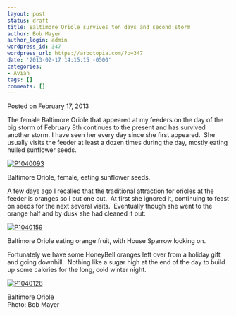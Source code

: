 ```yaml
---
layout: post
status: draft
title: Baltimore Oriole survives ten days and second storm
author: Bob Mayer
author_login: admin
wordpress_id: 347
wordpress_url: https://arbotopia.com/?p=347
date: '2013-02-17 14:15:15 -0500'
categories:
- Avian
tags: []
comments: []
---
```




<p>Posted on February 17, 2013</a></p>





<p>The female Baltimore Oriole that appeared at my feeders on the day of the big storm of February 8th continues to the present and has survived another storm. I have seen her every day since she first appeared.&nbsp; She usually visits the feeder at least a dozen times during the day, mostly eating hulled sunflower seeds.</p>


<p><!-- wp:image {"id":224,"linkDestination":"custom"} --></p>
 <a href="https://web.archive.org/web/20171113123615/http://www.arbotopia.com/wp-content/uploads/2013/02/P1040093.jpg"><img src="https://web.archive.org/web/20171113123615im_/http://www.arbotopia.com/wp-content/uploads/2013/02/P1040093.jpg" alt="P1040093" class="wp-image-224"/></a>





<p>Baltimore Oriole, female, eating sunflower seeds.</p>





<p>A few days ago I recalled that the traditional attraction for orioles at the feeder is oranges so I put one out.&nbsp; At first she ignored it, continuing to feast on seeds for the next several visits.&nbsp; Eventually though she went to the orange half and by dusk she had cleaned it out:</p>


<p><!-- wp:image {"id":225,"linkDestination":"custom"} --></p>
 <a href="https://web.archive.org/web/20171113123615/http://www.arbotopia.com/wp-content/uploads/2013/02/P1040159.jpg"><img src="https://web.archive.org/web/20171113123615im_/http://www.arbotopia.com/wp-content/uploads/2013/02/P1040159.jpg" alt="P1040159" class="wp-image-225"/></a>





<p>Baltimore Oriole eating orange fruit, with House Sparrow looking on.</p>





<p>Fortunately we have some HoneyBell oranges left over from a holiday gift and going downhill.&nbsp; Nothing like a sugar high at the end of the day to build up some calories for the long, cold winter night.</p>


<p><!-- wp:image {"id":226,"linkDestination":"custom"} --></p>
 <a href="https://web.archive.org/web/20171113123615/http://www.arbotopia.com/wp-content/uploads/2013/02/P1040126.jpg"><img src="https://web.archive.org/web/20171113123615im_/http://www.arbotopia.com/wp-content/uploads/2013/02/P1040126.jpg" alt="P1040126" class="wp-image-226"/></a>





<p>Baltimore Oriole<br>Photo: Bob Mayer<br></p>
